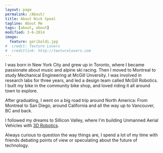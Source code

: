 ```yaml
---
layout: page
permalink: /About/
title: About Nick Speal
tagline: About Me
tags: [about, about]
modified: 3-6-2014
image:
  feature: garibaldi.jpg
#  credit: Texture Lovers
#  creditlink: http://texturelovers.com
---
```


I was born in New York City and grew up in Toronto, where I became passionate about music and alpine ski racing. Then I moved to Montreal to study Mechanical Engineering at McGill Unversity. I was involved in research labs for three years, and led a design team called McGill Robotics. I built my bike in the community bike shop, and loved riding it all around town to explore.

After graduating, I went on a big road trip around North America: From Montreal to San Diego, around California and all the way up to Vancouver, BC and back. 

I followed my dreams to Sillicon Valley, where I'm building Unmanned Aerial Vehicles with [3D Robotics](http://www.3drobotics.com).

Always curious to question the way things are, I spend a lot of my time with friends debating points of view or speculating about the future of technology.